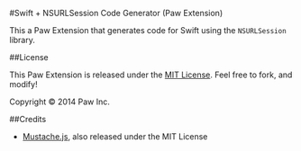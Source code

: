 #Swift + NSURLSession Code Generator (Paw Extension)

This a Paw Extension that generates code for Swift using the `NSURLSession` library.

##License

This Paw Extension is released under the [MIT License](LICENSE). Feel free to fork, and modify!

Copyright © 2014 Paw Inc.

##Credits

* [Mustache.js](https://github.com/janl/mustache.js/), also released under the MIT License
